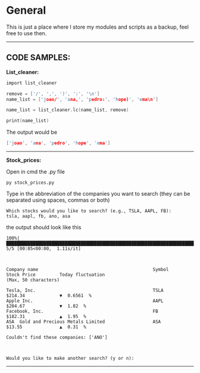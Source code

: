 # General

This is just a place where I store my modules and scripts as a backup, feel free to use then.

---
CODE SAMPLES:
---

__List_cleaner:__
  ```c
  import list_cleaner

  remove = ['/', ',', ')', ':', '\n']
  name_list = ['joao/', 'ana,', 'pedro:', 'hope)', 'ema\n']

  name_list = list_cleaner.lc(name_list, remove)

  print(name_list)
  ```
The output would be
  ```c
  ['joao', 'ana', 'pedro', 'hope', 'ema']
  ```
---
  
  __Stock_prices:__
  
  Open in cmd the .py file
  ```
  py stock_prices.py
  ```
  Type in the abbreviation of the companies you want to search (they can be separated using spaces, commas or both)
  ````
  Which stocks would you like to search? (e.g., TSLA, AAPL, FB):
  tsla, aapl, fb, ano, asa
  ````
  the output should look like this
  ````
100%|███████████████████████████████████████████████████████████████████████████████| 5/5 [00:05<00:00,  1.11s/it]



Company name                                           Symbol         Stock Price         Today fluctuation
(Max, 50 characters)

Tesla, Inc.                                            TSLA           $214.34             ▼  0.6561  %
Apple Inc.                                             AAPL           $204.67             ▼  1.82  %
Facebook, Inc.                                         FB             $182.31             ▲  1.95  %
ASA  Gold and Precious Metals Limited                  ASA            $13.55              ▲  0.31  %

Couldn't find these companies: ['ANO']



Would you like to make another search? (y or n):
  ````
---
